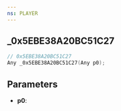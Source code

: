 ```yaml
---
ns: PLAYER
---
```

## _0x5EBE38A20BC51C27

```c
// 0x5EBE38A20BC51C27
Any _0x5EBE38A20BC51C27(Any p0);
```

## Parameters
* **p0**:
